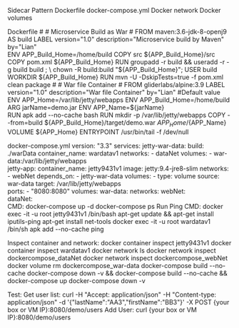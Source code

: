 Sidecar Pattern
Dockerfile
docker-compose.yml
    Docker network
    Docker volumes

Dockerfile
    #
    # Microservice Build  as War
    #
    FROM maven:3.6-jdk-8-openj9 AS build
    LABEL version="1.0" description="Microservice build by Maven" by="Lian"  
    ENV APP_Build_Home=/home/build
    COPY src ${APP_Build_Home}/src
    COPY pom.xml ${APP_Build_Home}
    RUN groupadd -r build && useradd -r -g build build ; \
	chown -R build:build "${APP_Build_Home}"; 
    USER build
    WORKDIR ${APP_Build_Home}
    RUN mvn -U -DskipTests=true -f pom.xml clean package
    #
    # War file Container
    #
    FROM gliderlabs/alpine:3.9
    LABEL version="1.0" description="War file Container" by="Lian"
    #Default value
    ENV APP_Home=/var/lib/jetty/webapps
    ENV APP_Build_Home=/home/build
    ARG jarName=demo.jar 
    ENV APP_Name=${jarName}  
    RUN apk add --no-cache bash
    RUN mkdir -p /var/lib/jetty/webapps
    COPY --from=build ${APP_Build_Home}/target/demo.war ${APP_Home}/${APP_Name}
    VOLUME  ${APP_Home}
    ENTRYPOINT /usr/bin/tail -f /dev/null


docker-compose.yml
version: "3.3"
services:
    jetty-war-data:
        build: ./warData
        container_name: wardatav1
        networks:
            - dataNet
        volumes:
            - war-data:/var/lib/jetty/webapps  
    jetty-app:
        container_name: jetty9431v1
        image: jetty:9.4-jre8-slim
        networks:
            - webNet
        depends_on:
            - jetty-war-data
        volumes:
            - type: volume
              source: war-data
              target: /var/lib/jetty/webapps            
        ports:
            - "8080:8080" 
volumes:
    war-data: 
networks:
    webNet:  
    dataNet:    
CMD:
docker-compose  up -d
docker-compose ps
Run Ping CMD:
docker exec -it -u root jetty9431v1 /bin/bash
    apt-get update && apt-get install iputils-ping 
    apt-get install net-tools
docker exec -it -u root  wardatav1 /bin/sh
    apk add --no-cache ping

Inspect container and network:
    docker container inspect jetty9431v1
    docker container inspect wardatav1
    docker network ls
    docker network inspect dockercompose_dataNet
    docker network inspect dockercompose_webNet
    docker volume rm dockercompose_war-data
    docker-compose build --no-cache
    docker-compose down -v && docker-compose build --no-cache && docker-compose up
    docker-compose down -v

Test:
Get user list:
    curl -H "Accept: application/json" -H "Content-type: application/json" -d '{"lastName":"AA3","firstName":"BB3"}' -X POST {your box or VM IP}:8080/demo/users
Add User:
    curl {your box or VM IP}:8080/demo/users

